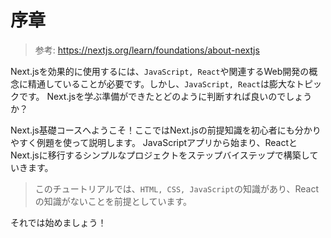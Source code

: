 # 序章

> 参考: https://nextjs.org/learn/foundations/about-nextjs

Next.jsを効果的に使用するには、`JavaScript, React`や関連するWeb開発の概念に精通していることが必要です。しかし、`JavaScript, React`は膨大なトピックです。
Next.jsを学ぶ準備ができたとどのように判断すれば良いのでしょうか？

Next.js基礎コースへようこそ！ここではNext.jsの前提知識を初心者にも分かりやすく例題を使って説明します。
JavaScriptアプリから始まり、ReactとNext.jsに移行するシンプルなプロジェクトをステップバイステップで構築していきます。

> このチュートリアルでは、`HTML, CSS, JavaScript`の知識があり、Reactの知識がないことを前提としています。

それでは始めましょう！
